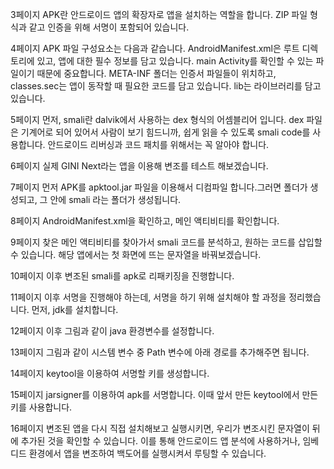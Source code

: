3페이지
APK란 안드로이드 앱의 확장자로 앱을 설치하는 역할을 합니다. 
ZIP 파일 형식과 같고 인증을 위해 서명이 포함되어 있습니다.

4페이지
APK 파일 구성요소는 다음과 같습니다.
AndroidManifest.xml은 루트 디렉토리에 있고, 앱에 대한 필수 정보를 담고 있습니다. main Activity를 확인할 수 있는 파일이기 때문에 중요합니다.
META-INF 폴더는 인증서 파일들이 위치하고, classes.sec는 앱이 동작할 때 필요한 코드를 담고 있습니다.
lib는 라이브러리를 담고 있습니다.

5페이지
먼저, smali란 dalvik에서 사용하는 dex 형식의 어셈블리어 입니다.
dex 파일은 기계어로 되어 있어서 사람이 보기 힘드니까, 쉽게 읽을 수 있도록 smali code를 사용합니다. 안드로이드 리버싱과 코드 패치를 위해서는 꼭 알아야 합니다.

6페이지
실제 GINI Next라는 앱을 이용해 변조를 테스트 해보겠습니다.

7페이지
먼저 APK를 apktool.jar 파일을 이용해서 디컴파일 합니다.그러면 폴더가 생성되고, 그 안에 smali 라는 폴더가 생성됩니다.

8페이지
AndroidManifest.xml을 확인하고, 메인 액티비티를 확인합니다. 

9페이지
찾은 메인 액티비티를 찾아가서 smali 코드를 분석하고, 원하는 코드를 삽입할 수 있습니다. 해당 앱에서는 첫 화면에 뜨는 문자열을 바꿔보겠습니다.

10페이지
이후 변조된 smali를 apk로 리패키징을 진행합니다.

11페이지
이후 서명을 진행해야 하는데, 서명을 하기 위해 설치해야 할 과정을 정리했습니다.
먼저, jdk를 설치합니다.

12페이지
이후 그림과 같이 java 환경변수를 설정합니다.

13페이지
그림과 같이 시스템 변수 중 Path 변수에 아래 경로를 추가해주면 됩니다.

14페이지
keytool을 이용하여 서명할 키를 생성합니다.

15페이지
jarsigner를 이용하여 apk를 서명합니다. 이때 앞서 만든 keytool에서 만든 키를 사용합니다.

16페이지
변조된 앱을 다시 직접 설치해보고 실행시키면, 우리가 변조시킨 문자열이 뒤에 추가된 것을 확인할 수 있습니다. 이를 통해 안드로이드 앱 분석에 사용하거나, 임베디드 환경에서 앱을 변조하여 백도어를 실행시켜서 루팅할 수 있습니다.